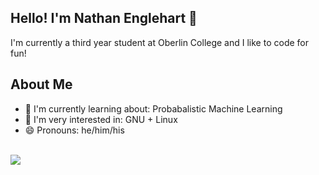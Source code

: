 ## Hello! I'm Nathan Englehart 👋
I'm currently a third year student at Oberlin College and I like to code for fun!

## About Me
- 🌱 I'm currently learning about: Probabalistic Machine Learning
- 📝 I'm very interested in: GNU + Linux
- 😄 Pronouns: he/him/his

<!--
**nathanenglehart/nathanenglehart** is a ✨ _special_ ✨ repository because its `README.md` (this file) appears on your GitHub profile.

Here are some ideas to get you started:

- 🔭 I’m currently working on ...
- 🌱 I’m currently learning ...
- 👯 I’m looking to collaborate on ...
- 🤔 I’m looking for help with ...
- 💬 Ask me about ...
- 📫 How to reach me: ...
- 😄 Pronouns: ...
- ⚡ Fun fact: ...
- 📘 I'm currenly reading: [Red Mars](https://en.wikipedia.org/wiki/Mars_trilogy#Red_Mars_%E2%80%93_Colonization) by Kim Stanley Robinson

-->
<br>
<img src="https://github-readme-stats.vercel.app/api?username=nathanenglehart&&show_icons=true&title_color=ffffff&icon_color=bb2acf&text_color=daf7dc&bg_color=151515"></img>
